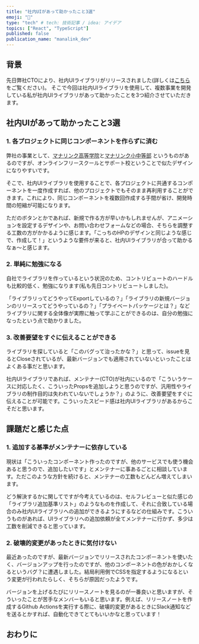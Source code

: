 ```yaml
---
title: "社内UIがあって助かったこと3選"
emoji: "🧞‍"
type: "tech" # tech: 技術記事 / idea: アイデア
topics: ["React", "TypeScript"]
published: false
publication_name: "manalink_dev"
---
```


## 背景
先日弊社CTOにより、社内UIライブラリがリリースされました(詳しくは[こちら](https://zenn.dev/manalink_dev/articles/howto-build-react-ui-private-package-2024)をご覧ください)。
そこで今回は社内UIライブラリを使用して、複数事業を開発している私が社内UIライブラリがあって助かったことを3つ紹介させていただきます。

## 社内UIがあって助かったこと3選
### 1. 各プロジェクトに同じコンポーネントを作らずに済む
弊社の事業として、[マナリンク高等学院](https://manalink-gakuin.com/)と[マナリンク小中等部](https://manalink-school.com/) というものがあるのですが、オンラインフリースクールとサポート校ということで似たデザインになりやすいです。

そこで、社内UIライブラリを使用することで、各プロジェクトに共通するコンポーネントを一度作成すれば、他のプロジェクトでもそのまま再利用することができます。これにより、同じコンポーネントを複数回作成する手間が省け、開発時間の短縮が可能になります。

ただのボタンとかであれば、新規で作る方が早いかもしれませんが、アニメーションを設定するデザインや、お問い合わせフォームなどの場合、そちらを調整する工数の方がかかるように感じます。「こっちのHPのデザインと同じような感じで、作成して！」というような要件が来ると、社内UIライブラリが合って助かるなぁ〜と感じます。

### 2. 単純に勉強になる
自社でライブラリを作っているという状況のため、コントリビュートのハードルも比較的低く、勉強になります(私も先日コントリビュートしました)。

「ライブラリってどうやってExportしているの？」「ライブラリの新規バージョンのリリースってどうやっているの？」「プライベートパッケージとは？」などライブラリに関する全体像が実際に触って学ぶことができるのは、自分の勉強になったという点で助かりました。

### 3. 改善要望をすぐに伝えることができる
ライブラリを探していると「このバグって治ったかな？」と思って、issueを見るとCloseされているが、最新バージョンでも適用されていないといったことはよくある事だと思います。

社内UIライブラリであれば、メンテナー(CTO)が社内にいるので「こういうケースに対応したく、こういったPropsを追加しようと思うのですが、汎用性やライブラリの制作目的は失われていないでしょうか？」のように、改善要望をすぐに伝えることが可能です。こういったスピード感は社内UIライブラリがあるからこそだと思います。

## 課題だと感じた点
### 1. 追加する基準がメンテナーに依存している
現状は「こういったコンポーネント作ったのですが、他のサービスでも使う機会あると思うので、追加したいです」とメンテナーに事あるごとに相談しています。ただこのような方針を続けると、メンテナーの工数もどんどん増えてしまいます。

どう解決するかに関してですが今考えているのは、セルフレビューと似た感じの「ライブラリ追加基準リスト」のようなものを作成して、それに合致している場合のみ社内UIライブラリへの追加ができるようにするなどの仕組みです。こういうものがあれば、UIライブラリへの追加依頼が全てメンテナーに行かず、多少は工数を削減できると思っています。

### 2. 破壊的変更があったときに気付けない
最近あったのですが、最新バージョンでリリースされたコンポーネントを使いたく、バージョンアップを行ったのですが、他のコンポーネントの色がおかしくなるというバグ？に遭遇しました。結局利用側でCSSを指定するようになるという変更が行われたらしく、そちらが原因だったようです。

バージョンを上げるたびにリリースノートを見るのが一番良いと思いますが、そういったことが苦手なメンバーもいると思います。例えば、リリースノートを作成するGithub Actionsを実行する際に、破壊的変更があるときにSlack通知などを送るとかすれば、自動化できてとてもいいかなと思っています！

## おわりに


